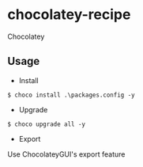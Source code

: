 chocolatey-recipe
=================

Chocolatey


## Usage

* Install

```
$ choco install .\packages.config -y
```

* Upgrade

```
$ choco upgrade all -y
```

* Export

Use ChocolateyGUI's export feature